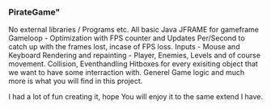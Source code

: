 <h3>PirateGame" </h3>
No external libraries / Programs etc. All basic Java
JFRAME for gameframe
Gameloop - Optimization with FPS counter and Updates Per/Second to catch up with the frames lost, incase of FPS loss.
Inputs - Mouse and Keyboard
Rendering and repainting - Player, Enemies, Levels and of course movement.
Collision, Eventhandling 
Hitboxes for every exisiting object that we want to have some interraction with. 
Generel Game logic and much more is what you will find in this project.

I had a lot of fun creating it, hope You will enjoy it to the same extend I have.


